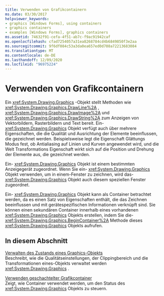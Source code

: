 ```yaml
---
title: Verwenden von Grafikcontainern
ms.date: 03/30/2017
helpviewer_keywords:
- graphics [Windows Forms], using containers
- graphics containers
- examples [Windows Forms], graphics containers
ms.assetid: 74632f91-cefa-4f51-ab7c-f9ac91942caf
ms.openlocfilehash: cfad7254057a31ea8268784cd4b6849850f3e2aa
ms.sourcegitcommit: 9f6df084c53a3da0ea657ed0d708a72213683084
ms.translationtype: MT
ms.contentlocale: de-DE
ms.lasthandoff: 12/09/2020
ms.locfileid: "96975224"
---
```

# <a name="using-graphics-containers"></a>Verwenden von Grafikcontainern
Ein <xref:System.Drawing.Graphics> -Objekt stellt Methoden wie <xref:System.Drawing.Graphics.DrawLine%2A> , <xref:System.Drawing.Graphics.DrawImage%2A> und <xref:System.Drawing.Graphics.DrawString%2A> zum Anzeigen von Vektorbildern, Rasterbildern und Text bereit. Ein- <xref:System.Drawing.Graphics> Objekt verfügt auch über mehrere Eigenschaften, die die Qualität und Ausrichtung der Elemente beeinflussen, die gezeichnet werden. Beispielsweise legt die Eigenschaft Glättungs Modus fest, ob Antialiasing auf Linien und Kurven angewendet wird, und die Welt Transformations Eigenschaft wirkt sich auf die Position und Drehung der Elemente aus, die gezeichnet werden.  
  
 Ein- <xref:System.Drawing.Graphics> Objekt ist einem bestimmten Anzeigegerät zugeordnet. Wenn Sie ein- <xref:System.Drawing.Graphics> Objekt verwenden, um in einem-Fenster zu zeichnen, wird das- <xref:System.Drawing.Graphics> Objekt auch diesem speziellen Fenster zugeordnet.  
  
 Ein- <xref:System.Drawing.Graphics> Objekt kann als Container betrachtet werden, da es einen Satz von Eigenschaften enthält, die das Zeichnen beeinflussen und mit gerätespezifischen Informationen verknüpft sind. Sie können einen sekundären Container innerhalb eines vorhandenen <xref:System.Drawing.Graphics> Objekts erstellen, indem Sie die- <xref:System.Drawing.Graphics.BeginContainer%2A> Methode dieses <xref:System.Drawing.Graphics> Objekts aufrufen.  
  
## <a name="in-this-section"></a>In diesem Abschnitt  
 [Verwalten des Zustands eines Graphics-Objekts](managing-the-state-of-a-graphics-object.md)  
 Beschreibt, wie die Qualitätseinstellungen, der Clippingbereich und die Transformationen eines-Objekts verwaltet werden <xref:System.Drawing.Graphics> .  
  
 [Verwenden geschachtelter Grafikcontainer](using-nested-graphics-containers.md)  
 Zeigt, wie Container verwendet werden, um den Status des <xref:System.Drawing.Graphics> Objekts zu steuern.

